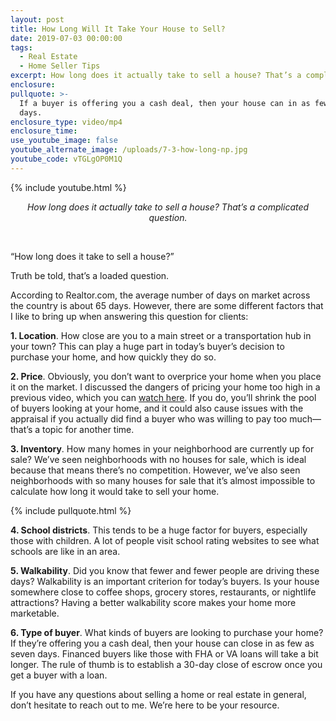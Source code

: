 ```yaml
---
layout: post
title: How Long Will It Take Your House to Sell?
date: 2019-07-03 00:00:00
tags:
  - Real Estate
  - Home Seller Tips
excerpt: How long does it actually take to sell a house? That’s a complicated question.
enclosure:
pullquote: >-
  If a buyer is offering you a cash deal, then your house can in as few as seven
  days.
enclosure_type: video/mp4
enclosure_time:
use_youtube_image: false
youtube_alternate_image: /uploads/7-3-how-long-np.jpg
youtube_code: vTGLgOP0M1Q
---
```


{% include youtube.html %}

<center><em>How long does it actually take to sell a house? That&rsquo;s a complicated question.</em></center>

&nbsp;

“How long does it take to sell a house?”

Truth be told, that’s a loaded question.

According to Realtor.com, the average number of days on market across the country is about 65 days. However, there are some different factors that I like to bring up when answering this question for clients:

**1\. Location**. How close are you to a main street or a transportation hub in your town? This can play a huge part in today’s buyer’s decision to purchase your home, and how quickly they do so.

**2\. Price**. Obviously, you don’t want to overprice your home when you place it on the market. I discussed the dangers of pricing your home too high in a previous video, which you can <u><a target="_blank" href="https://budandkristin.com/what-happens-when-you-overprice-your-home.html">watch here</a></u>. If you do, you’ll shrink the pool of buyers looking at your home, and it could also cause issues with the appraisal if you actually did find a buyer who was willing to pay too much—that’s a topic for another time.

**3\. Inventory**. How many homes in your neighborhood are currently up for sale? We’ve seen neighborhoods with no houses for sale, which is ideal because that means there’s no competition. However, we’ve also seen neighborhoods with so many houses for sale that it’s almost impossible to calculate how long it would take to sell your home.

{% include pullquote.html %}

**4\. School districts**. This tends to be a huge factor for buyers, especially those with children. A lot of people visit school rating websites to see what schools are like in an area.

**5\. Walkability**. Did you know that fewer and fewer people are driving these days? Walkability is an important criterion for today’s buyers. Is your house somewhere close to coffee shops, grocery stores, restaurants, or nightlife attractions? Having a better walkability score makes your home more marketable.

**6\. Type of buyer**. What kinds of buyers are looking to purchase your home? If they’re offering you a cash deal, then your house can close in as few as seven days. Financed buyers like those with FHA or VA loans will take a bit longer. The rule of thumb is to establish a 30-day close of escrow once you get a buyer with a loan.

If you have any questions about selling a home or real estate in general, don’t hesitate to reach out to me. We’re here to be your resource.